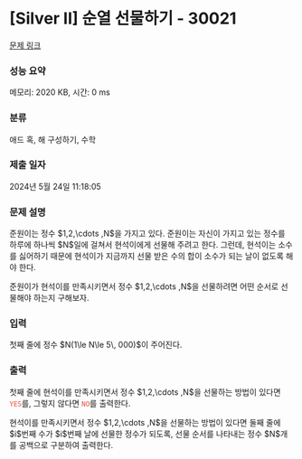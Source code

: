 # [Silver II] 순열 선물하기 - 30021 

[문제 링크](https://www.acmicpc.net/problem/30021) 

### 성능 요약

메모리: 2020 KB, 시간: 0 ms

### 분류

애드 혹, 해 구성하기, 수학

### 제출 일자

2024년 5월 24일 11:18:05

### 문제 설명

<p>준원이는 정수 $1,2,\cdots ,N$을 가지고 있다. 준원이는 자신이 가지고 있는 정수를 하루에 하나씩 $N$일에 걸쳐서 현석이에게 선물해 주려고 한다. 그런데, 현석이는 소수를 싫어하기 때문에 현석이가 지금까지 선물 받은 수의 합이 소수가 되는 날이 없도록 해야 한다.</p>

<p>준원이가 현석이를 만족시키면서 정수 $1,2,\cdots ,N$을 선물하려면 어떤 순서로 선물해야 하는지 구해보자.</p>

### 입력 

 <p>첫째 줄에 정수 $N(1\le N\le 5\, 000)$이 주어진다.</p>

### 출력 

 <p>첫째 줄에 현석이를 만족시키면서 정수 $1,2,\cdots ,N$을 선물하는 방법이 있다면 <span style="color:#e74c3c;"><code>YES</code></span>를, 그렇지 않다면 <span style="color:#e74c3c;"><code>NO</code></span>를 출력한다.</p>

<p>현석이를 만족시키면서 정수 $1,2,\cdots ,N$을 선물하는 방법이 있다면 둘째 줄에 $i$번째 수가 $i$번째 날에 선물한 정수가 되도록, 선물 순서를 나타내는 정수 $N$개를 공백으로 구분하여 출력한다.</p>

